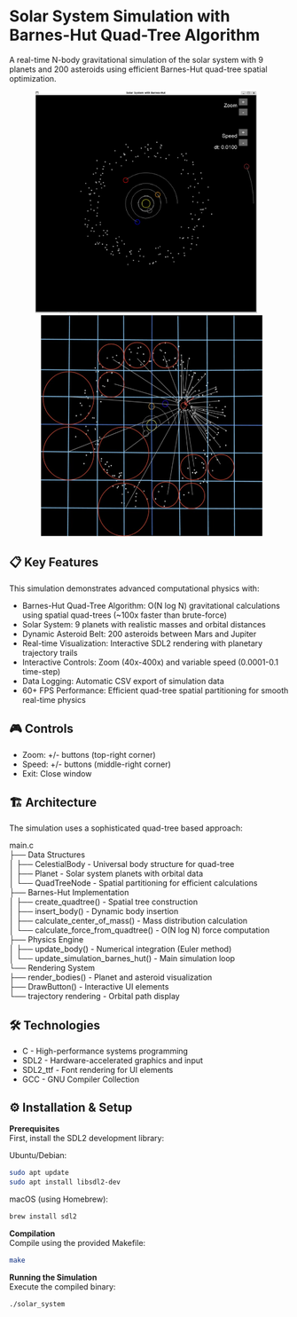 # Solar System Simulation with Barnes-Hut Quad-Tree Algorithm

A real-time N-body gravitational simulation of the solar system with 9 planets and 200 asteroids using efficient Barnes-Hut quad-tree spatial optimization.

<div align="center">
  <img src="img/solar_system.jpg" alt="Solar System Overview" width="400" height="400" style="margin-right: 10px;"/>
  <img src="img/barnes-hut.jpg" alt="Asteroid Belt Detail" width="400" height="400" style="margin-left: 10px;"/>
</div>

## 📋 Key Features

This simulation demonstrates advanced computational physics with:

- Barnes-Hut Quad-Tree Algorithm: O(N log N) gravitational calculations using spatial quad-trees (~100x faster than brute-force)
- Solar System: 9 planets with realistic masses and orbital distances
- Dynamic Asteroid Belt: 200 asteroids between Mars and Jupiter
- Real-time Visualization: Interactive SDL2 rendering with planetary trajectory trails
- Interactive Controls: Zoom (40x-400x) and variable speed (0.0001-0.1 time-step)
- Data Logging: Automatic CSV export of simulation data
- 60+ FPS Performance: Efficient quad-tree spatial partitioning for smooth real-time physics

## 🎮 Controls

- Zoom: +/- buttons (top-right corner)
- Speed: +/- buttons (middle-right corner)
- Exit: Close window

## 🏗️ Architecture

The simulation uses a sophisticated quad-tree based approach:

main.c  
├── Data Structures  
│   ├── CelestialBody - Universal body structure for quad-tree  
│   ├── Planet - Solar system planets with orbital data  
│   └── QuadTreeNode - Spatial partitioning for efficient calculations  
├── Barnes-Hut Implementation  
│   ├── create_quadtree() - Spatial tree construction  
│   ├── insert_body() - Dynamic body insertion  
│   ├── calculate_center_of_mass() - Mass distribution calculation  
│   └── calculate_force_from_quadtree() - O(N log N) force computation  
├── Physics Engine  
│   ├── update_body() - Numerical integration (Euler method)  
│   └── update_simulation_barnes_hut() - Main simulation loop  
└── Rendering System  
    ├── render_bodies() - Planet and asteroid visualization  
    ├── DrawButton() - Interactive UI elements  
    └── trajectory rendering - Orbital path display  

## 🛠️ Technologies

- C - High-performance systems programming
- SDL2 - Hardware-accelerated graphics and input
- SDL2_ttf - Font rendering for UI elements
- GCC - GNU Compiler Collection

## ⚙️ Installation & Setup

**Prerequisites**  
First, install the SDL2 development library:  

Ubuntu/Debian:  

```bash
sudo apt update  
sudo apt install libsdl2-dev  
```

macOS (using Homebrew):
  
```bash
brew install sdl2
```

**Compilation**  
Compile using the provided Makefile:  

```bash
make
```

**Running the Simulation**  
Execute the compiled binary:  

```bash
./solar_system
```
